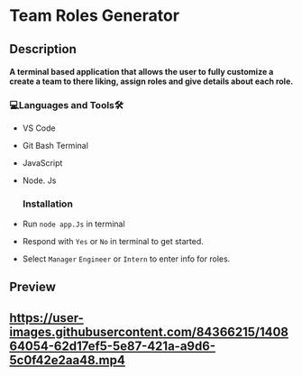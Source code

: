 # Team Roles Generator

<h2>Description<br><h4>A terminal based application that allows the user to fully customize a create a team to there liking, assign roles and give details about each role.
  <h3 align="left">💻Languages and Tools🛠️</h3>

- VS Code
- Git Bash Terminal
- JavaScript
- Node. Js

  <h3 align="left">Installation</h3>
- Run `node app.Js` in terminal
- Respond with `Yes` or `No` in terminal to get started.
- Select `Manager` `Engineer` or `Intern` to enter info for roles.

<h2>Preview<h2>
 
https://user-images.githubusercontent.com/84366215/140864054-62d17ef5-5e87-421a-a9d6-5c0f42e2aa48.mp4

